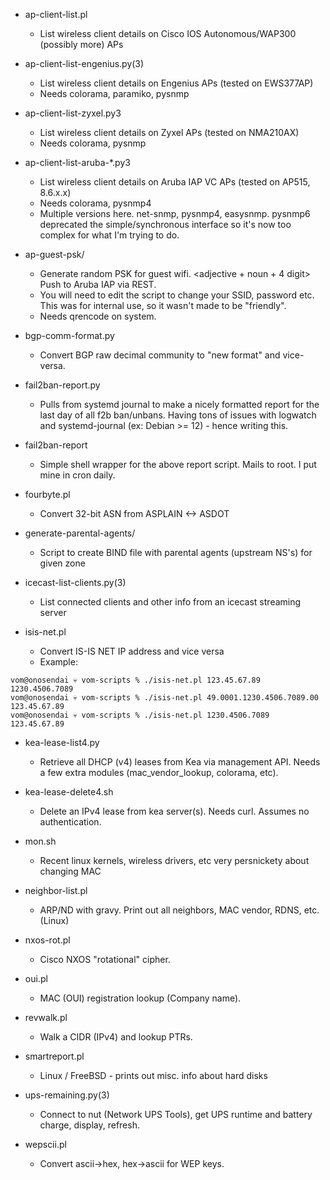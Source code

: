 * ap-client-list.pl
	* List wireless client details on Cisco IOS Autonomous/WAP300 (possibly more) APs

* ap-client-list-engenius.py(3)
	* List wireless client details on Engenius APs (tested on EWS377AP)
	* Needs colorama, paramiko, pysnmp

* ap-client-list-zyxel.py3
	* List wireless client details on Zyxel APs (tested on NMA210AX)
	* Needs colorama, pysnmp

* ap-client-list-aruba-*.py3
	* List wireless client details on Aruba IAP VC APs (tested on AP515, 8.6.x.x)
	* Needs colorama, pysnmp4
	* Multiple versions here.  net-snmp, pysnmp4, easysnmp.  pysnmp6 deprecated the simple/synchronous interface so it's now too complex for what I'm trying to do.

* ap-guest-psk/
	* Generate random PSK for guest wifi.  <adjective + noun + 4 digit>  Push to Aruba IAP via REST.
	* You will need to edit the script to change your SSID, password etc.  This was for internal use, so it wasn't made to be "friendly".
	* Needs qrencode on system.

* bgp-comm-format.py
	* Convert BGP raw decimal community to "new format" and vice-versa.

* fail2ban-report.py
	* Pulls from systemd journal to make a nicely formatted report for the last day of all f2b ban/unbans. Having tons of issues with logwatch and systemd-journal (ex: Debian >= 12) - hence writing this.

* fail2ban-report
	* Simple shell wrapper for the above report script.  Mails to root.  I put mine in cron daily.

* fourbyte.pl
	* Convert 32-bit ASN from ASPLAIN <-> ASDOT

* generate-parental-agents/
	* Script to create BIND file with parental agents (upstream NS's) for given zone

* icecast-list-clients.py(3)
	* List connected clients and other info from an icecast streaming server

* isis-net.pl
	* Convert IS-IS NET IP address and vice versa
	* Example:

```
vom@onosendai 💀 vom-scripts % ./isis-net.pl 123.45.67.89
1230.4506.7089
vom@onosendai 💀 vom-scripts % ./isis-net.pl 49.0001.1230.4506.7089.00
123.45.67.89
vom@onosendai 💀 vom-scripts % ./isis-net.pl 1230.4506.7089           
123.45.67.89
```

* kea-lease-list4.py
	* Retrieve all DHCP (v4) leases from Kea via management API.  Needs a few extra modules (mac_vendor_lookup, colorama, etc).

* kea-lease-delete4.sh
	* Delete an IPv4 lease from kea server(s).  Needs curl.  Assumes no authentication.

* mon.sh
	* Recent linux kernels, wireless drivers, etc very persnickety about changing MAC

* neighbor-list.pl
	* ARP/ND with gravy.  Print out all neighbors, MAC vendor, RDNS, etc.  (Linux)

* nxos-rot.pl
	* Cisco NXOS "rotational" cipher.

* oui.pl
	* MAC (OUI) registration lookup (Company name).

* revwalk.pl
	* Walk a CIDR (IPv4) and lookup PTRs.

* smartreport.pl
	* Linux / FreeBSD - prints out misc. info about hard disks

* ups-remaining.py(3)
	* Connect to nut (Network UPS Tools), get UPS runtime and battery charge, display, refresh.

* wepscii.pl
	* Convert ascii->hex, hex->ascii for WEP keys.
